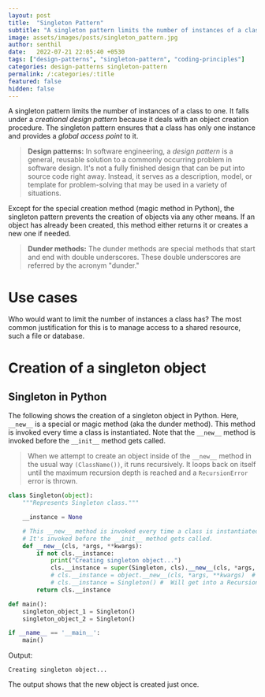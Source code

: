 ```yaml
---
layout: post
title:  "Singleton Pattern"
subtitle: "A singleton pattern limits the number of instances of a class to one."
image: assets/images/posts/singleton_pattern.jpg
author: senthil
date:   2022-07-21 22:05:40 +0530
tags: ["design-patterns", "singleton-pattern", "coding-principles"]
categories: design-patterns singleton-pattern
permalink: /:categories/:title
featured: false
hidden: false
---
```

A singleton pattern limits the number of instances of a class to one. It falls under a *creational design pattern* because it deals with an object creation procedure. The singleton pattern ensures that a class has only one instance and provides a *global access point* to it.

> **Design patterns:** In software engineering, a *design pattern* is a general, reusable solution to a commonly occurring problem in software design. It's not a fully finished design that can be put into source code right away. Instead, it serves as a description, model, or template for problem-solving that may be used in a variety of situations.

Except for the special creation method (magic method in Python), the singleton pattern prevents the creation of objects via any other means. If an object has already been created, this method either returns it or creates a new one if needed.

> **Dunder methods:** The dunder methods are special methods that start and end with double underscores. These double underscores are referred by the acronym "dunder."

# Use cases
Who would want to limit the number of instances a class has? The most common justification for this is to manage access to a shared resource, such a file or database.

# Creation of a singleton object
## Singleton in Python
The following shows the creation of a singleton object in Python. Here, `__new__` is a special or magic method (aka the dunder method). This method is invoked every time a class is instantiated. Note that the `__new__` method is invoked before the `__init__` method gets called.

> When we attempt to create an object inside of the `__new__` method in the usual way `(ClassName())`, it runs recursively. It loops back on itself until the maximum recursion depth is reached and a `RecursionError` error is thrown.

```python
class Singleton(object):
    """Represents Singleton class."""

    __instance = None

    # This __new__ method is invoked every time a class is instantiated.
    # It's invoked before the __init__ method gets called.
    def __new__(cls, *args, **kwargs):
        if not cls.__instance:
            print("Creating singleton object...")
            cls.__instance = super(Singleton, cls).__new__(cls, *args, **kwargs)
            # cls.__instance = object.__new__(cls, *args, **kwargs)  # Other way of creating an object
            # cls.__instance = Singleton() #  Will get into a RecursionError error
        return cls.__instance

def main():
    singleton_object_1 = Singleton()
    singleton_object_2 = Singleton()

if __name__ == '__main__':
    main()
```

Output:
```text
Creating singleton object...
```

The output shows that the new object is created just once.